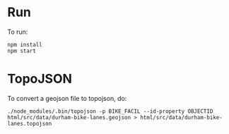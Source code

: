 Run
===

To run:

    npm install
    npm start

TopoJSON
========

To convert a geojson file to topojson, do:

    ./node_modules/.bin/topojson -p BIKE_FACIL --id-property OBJECTID html/src/data/durham-bike-lanes.geojson > html/src/data/durham-bike-lanes.topojson

